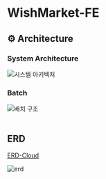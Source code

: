 # WishMarket-FE


## ⚙️ Architecture
### System Architecture
![시스템 아키텍처](![system](https://user-images.githubusercontent.com/79897135/224329187-51fa48a5-2d51-44b7-9d0b-144f67ca6026.png)
)



### Batch
![배치 구조](![batch](https://user-images.githubusercontent.com/79897135/224329205-44fe09be-1f77-4807-b2c9-4d2be27f0e67.png)
)
<br><br>

## ERD
[ERD-Cloud](https://www.erdcloud.com/d/vLR6JdRk3a6ZdrRhL)

![erd](![erd](https://user-images.githubusercontent.com/79897135/224329255-8a880e52-f79c-459a-b033-a7da57703759.png)
)
